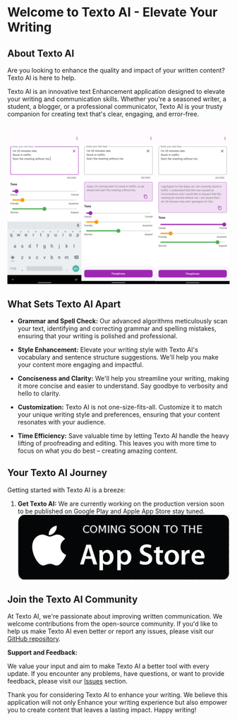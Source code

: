 # Welcome to Texto AI - Elevate Your Writing

## About Texto AI

Are you looking to enhance the quality and impact of your written content? Texto AI is here to help. 

Texto AI is an innovative text Enhancement application designed to elevate your writing and communication skills. Whether you're a seasoned writer, a student, a blogger, or a professional communicator, Texto AI is your trusty companion for creating text that's clear, engaging, and error-free.

![Texto AI Screenshot](/assetsimg/one.png)

## What Sets Texto AI Apart

- **Grammar and Spell Check:** Our advanced algorithms meticulously scan your text, identifying and correcting grammar and spelling mistakes, ensuring that your writing is polished and professional.

- **Style Enhancement:** Elevate your writing style with Texto AI's vocabulary and sentence structure suggestions. We'll help you make your content more engaging and impactful.

- **Conciseness and Clarity:** We'll help you streamline your writing, making it more concise and easier to understand. Say goodbye to verbosity and hello to clarity.

- **Customization:** Texto AI is not one-size-fits-all. Customize it to match your unique writing style and preferences, ensuring that your content resonates with your audience.

- **Time Efficiency:** Save valuable time by letting Texto AI handle the heavy lifting of proofreading and editing. This leaves you with more time to focus on what you do best – creating amazing content.

## Your Texto AI Journey

Getting started with Texto AI is a breeze:

1. **Get Texto AI:** We are currently working on the production version soon to be published on Google Play and Apple App Store stay tuned.
![Texto AI Screenshot](/assetsimg/apple.png)


## Join the Texto AI Community

At Texto AI, we're passionate about improving written communication. We welcome contributions from the open-source community. If you'd like to help us make Texto AI even better or report any issues, please visit our [GitHub repository](https://github.com/yourusername/texto-ai). 

**Support and Feedback:**

We value your input and aim to make Texto AI a better tool with every update. If you encounter any problems, have questions, or want to provide feedback, please visit our [Issues](https://github.com/yourusername/texto-ai/issues) section.

Thank you for considering Texto AI to enhance your writing. We believe this application will not only Enhance your writing experience but also empower you to create content that leaves a lasting impact. Happy writing!
